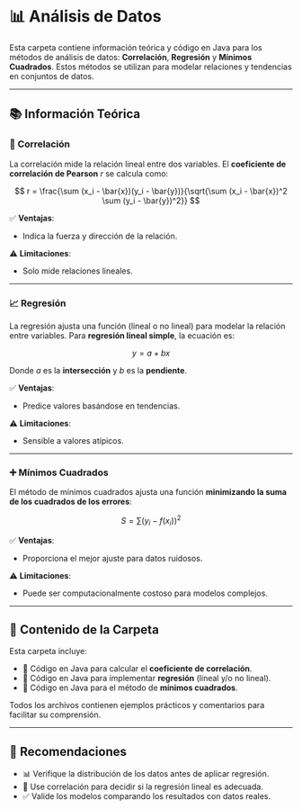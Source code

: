 # 📊 Análisis de Datos

Esta carpeta contiene información teórica y código en Java para los métodos de análisis de datos: **Correlación**, **Regresión** y **Mínimos Cuadrados**. Estos métodos se utilizan para modelar relaciones y tendencias en conjuntos de datos.

---

## 📚 Información Teórica

### 🔗 Correlación

La correlación mide la relación lineal entre dos variables. El **coeficiente de correlación de Pearson** $r$ se calcula como:

$$
r = \frac{\sum (x_i - \bar{x})(y_i - \bar{y})}{\sqrt{\sum (x_i - \bar{x})^2 \sum (y_i - \bar{y})^2}}
$$

✅ **Ventajas**:
- Indica la fuerza y dirección de la relación.

⚠️ **Limitaciones**:
- Solo mide relaciones lineales.

---

### 📈 Regresión

La regresión ajusta una función (lineal o no lineal) para modelar la relación entre variables. Para **regresión lineal simple**, la ecuación es:

$$
y = a + bx
$$

Donde $a$ es la **intersección** y $b$ es la **pendiente**.

✅ **Ventajas**:
- Predice valores basándose en tendencias.

⚠️ **Limitaciones**:
- Sensible a valores atípicos.

---

### ➕ Mínimos Cuadrados

El método de mínimos cuadrados ajusta una función **minimizando la suma de los cuadrados de los errores**:

$$
S = \sum (y_i - f(x_i))^2
$$

✅ **Ventajas**:
- Proporciona el mejor ajuste para datos ruidosos.

⚠️ **Limitaciones**:
- Puede ser computacionalmente costoso para modelos complejos.

---

## 📂 Contenido de la Carpeta

Esta carpeta incluye:

- 📄 Código en Java para calcular el **coeficiente de correlación**.
- 📄 Código en Java para implementar **regresión** (lineal y/o no lineal).
- 📄 Código en Java para el método de **mínimos cuadrados**.

Todos los archivos contienen ejemplos prácticos y comentarios para facilitar su comprensión.

---

## 📝 Recomendaciones

- 📊 Verifique la distribución de los datos antes de aplicar regresión.
- 📌 Use correlación para decidir si la regresión lineal es adecuada.
- ✅ Valide los modelos comparando los resultados con datos reales.
